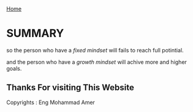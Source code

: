 [Home](README)

# SUMMARY

so the person who have a *fixed mindset* will fails to reach full potintial.

and the person who have a *growth mindset* will achive more and higher goals.

## Thanks For visiting This Website

Copyrights : Eng Mohammad Amer
